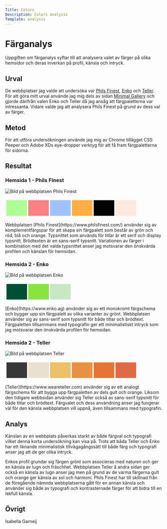 ```yaml
---
Title: Colors
Description: Colors analysis
Template: analysis
---
```


# Färganalys

Uppgiften om färganalys syftar till att analysera valet av färger på olika hemsidor och deras inverkan på profil, känsla och intryck.

## Urval
De webbplatser jag valde att undersöka var [Phils Finest](https://www.philsfinest.com/), [Enko](https://www.enko.ag) och [Teller](https://www.weareteller.com). För att göra mitt urval använde jag mig dels av sidan [Minimal Gallery](https://minimal.gallery/) och gjorde därifrån valen Enko och Teller då jag ansåg att färgpaletterna var intressanta. Vidare valde jag att analysera Phils Finest på grund av dess val av färger. 

## Metod

För att utföra undersökningen använde jag mig av Chrome tillägget CSS Peeper och Adobe XDs eye-dropper verktyg för att få fram färgpaletterna för sidorna.  

## Resultat

### Hemsida 1 - Phils Finest
![Bild på webbplatsen Phils Finest](%base_url%/image/philsfinest.png)

<table style="border-spacing: 4px; border-collapse: separate">
    <tr>
        <td style="height: 50px; width: 50px; background-color: #acff93">
        <td style="height: 50px; width: 50px; background-color: #FF8080">
        <td style="height: 50px; width: 50px; background-color: #9CC2FF">
        <td style="height: 50px; width: 50px; background-color: #FFB040">
        <td style="height: 50px; width: 50px; background-color: #000000">
        <td style="height: 50px; width: 50px; background-color: #ffe9de">
    </tr>
</table>
Webbplatsen [Phils Finest](https://www.philsfinest.com/) använder sig av komplementfärgspar för att skapa sin färgpalett som består av grön och röd, blå och orange. Typsnittet som används för titlar är ett serif och display typsnitt. Brödtexten är en sans-serif typsnitt. Variationen av färger i kombination med det valda typsnittet anser jag  motsvarar den önskvärda profilen och känslan för hemsidan.

### Hemsida 2 - Enko

![Bild på webbplatsen Enko](%base_url%/image/enko.png)

<table style="border-spacing: 4px; border-collapse: separate">
    <tr>
        <td style="height: 50px; width: 50px; background-color: #004e35">
        <td style="height: 50px; width: 50px; background-color: #88e53e">
        <td style="height: 50px; width: 50px; background-color: #C8E7C4">
    </tr>
</table>
[Enko](https://www.enko.ag) använder sig av ett monokromt färgschema och bygger upp sin färgpalett av olika varianter av grönt. Webbplatsen använder sig av sans-serif som typsnitt för både titlar och brödtext. Färgpaletten tillsammans med typografin ger ett minimalistiskt intryck som jag motsvarar den önskvärda profilen för hemsidan.

### Hemsida 2 - Teller

![Bild på webbplatsen Teller](%base_url%/image/Teller.png)

<table style="border-spacing: 4px; border-collapse: separate">
    <tr>
        <td style="height: 50px; width: 50px; background-color: #383838">
        <td style="height: 50px; width: 50px; background-color: #EAE0D0">
        <td style="height: 50px; width: 50px; background-color: #EEC065">
        <td style="height: 50px; width: 50px; background-color: #E89140">
        <td style="height: 50px; width: 50px; background-color: #E77435">
        <td style="height: 50px; width: 50px; background-color: #E06A45">
    </tr>
</table>
[Teller](https://www.weareteller.com) använder sig av ett analogt färgschema för att bygga upp färgpaletten av dels gult och orange. Liksom den tidigare webbsidan använder sig Teller också av sans-serif typsnitt för både titlar och brödtext. Färgvalet och dess användning anser jag fungerar väl för den känsla webbplatsen vill uppnå, även tillsammans med typografin. 

## Analys

Känslan av en webbplats påverkas starkt av både färgval och typografi vilket denna korta undersökning kan visa på. Trots att båda Teller och Enko har ett liknande minimalistisk tillvägagångssätt till både färg och typografi anser jag att de ger olika intryck. 

Enkos profil grundar sig färgen grönt som associeras med naturen och ger en känsla av lugn och fräschhet. Webbplatsen Teller å andra sidan ger också en känsla av lugn anser jag men på grund av de varma färgerna gult och orange ger känsla av sol och harmoni. Phils Finest har till skillnad från de föregående nämnda webbplatserna gått för en annan känsla och använder sig både av typografi och kontrasternade färger för att bidra till en lekfull känsla.

## Övrigt

Isabella Garneij
